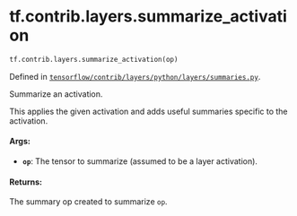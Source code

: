 <div itemscope itemtype="http://developers.google.com/ReferenceObject">
<meta itemprop="name" content="tf.contrib.layers.summarize_activation" />
<meta itemprop="path" content="Stable" />
</div>

# tf.contrib.layers.summarize_activation

``` python
tf.contrib.layers.summarize_activation(op)
```



Defined in [`tensorflow/contrib/layers/python/layers/summaries.py`](/code/stable/tensorflow/contrib/layers/python/layers/summaries.py).

Summarize an activation.

This applies the given activation and adds useful summaries specific to the
activation.

#### Args:

* <b>`op`</b>: The tensor to summarize (assumed to be a layer activation).

#### Returns:

The summary op created to summarize `op`.